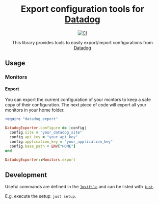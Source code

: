 <h1 align="center">
  Export configuration tools for <a href="https://www.datadoghq.com/">Datadog</a>
</h1>

<p align="center">
  <a href="https://github.com/datadog-tools/datadog-exporter/actions?query=branch%3Amain+">
    <img alt="CI" src="https://github.com/datadog-tools/datadog-exporter/actions/workflows/ci.yml/badge.svg" \>
  </a>

  <!--
  <a href="https://codecov.io/gh/datadog-tools/datadog-exporter">
    <img alt="CodeCov" src="https://codecov.io/gh/datadog-tools/datadog-exporter/branch/main/graph/badge.svg?token=TODO" \>
  </a>
  <a href="https://rubygems.org/gems/datadog-export">
    <img src="https://badge.fury.io/rb/datadog-export.svg" alt="Gem Version" height="18">
  </a>
  -->
</p>

<p align="center">
  This library provides tools to easily export/import configurations from <a href="https://www.datadoghq.com/">Datadog</a>
</p>

## Usage

### Monitors

#### Export

You can export the current configuration of your montors to keep a safe copy of their configuration. The next piece of code will export all your monitors in your home folder.

```ruby
require "datadog_export"

DatadogExporter.configure do |config|
  config.site = "your_datadog_site"
  config.api_key = "your_api_key"
  config.application_key = "your_application_key"
  config.base_path = ENV["HOME"]
end

DatadogExporter::Monitors.export
```

## Development

Useful commands are defined in the [`Justfile`](Justfile) and can be listed with [`just`](https://github.com/casey/just).

E.g. execute the setup: `just setup`.
